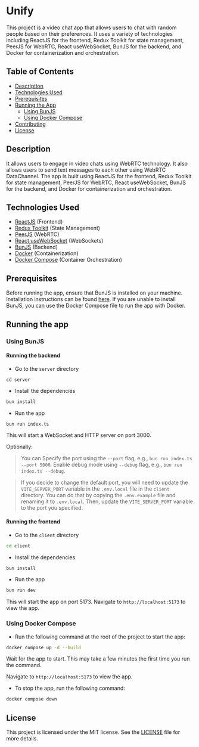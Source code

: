 # Unify

This project is a video chat app that allows users to chat with random people based on their preferences. It uses a variety of technologies including ReactJS for the frontend, Redux Toolkit for state management, PeerJS for WebRTC, React useWebSocket, BunJS for the backend, and Docker for containerization and orchestration.

## Table of Contents

- [Description](#description)
- [Technologies Used](#technologies-used)
- [Prerequisites](#prerequisites)
- [Running the App](#running-the-app)
  - [Using BunJS](#using-bunjs)
  - [Using Docker Compose](#using-docker-compose)
- [Contributing](#contributing)
- [License](#license)

## Description

It allows users to engage in video chats using WebRTC technology. It also allows users to send text messages to each other using WebRTC DataChannel. The app is built using ReactJS for the frontend, Redux Toolkit for state management, PeerJS for WebRTC, React useWebSocket, BunJS for the backend, and Docker for containerization and orchestration.

## Technologies Used

- [ReactJS](https://reactjs.org) (Frontend)
- [Redux Toolkit](https://redux.js.org) (State Management)
- [PeerJS](https://peerjs.com) (WebRTC)
- [React useWebSocket](https://www.npmjs.com/package/react-use-websocket) (WebSockets)
- [BunJS](https://bun.sh) (Backend)
- [Docker](https://www.docker.com) (Containerization)
- [Docker Compose](https://docs.docker.com/compose) (Container Orchestration)

## Prerequisites

Before running the app, ensure that BunJS is installed on your machine. Installation instructions can be found [here](https://bun.sh/docs/installation). If you are unable to install BunJS, you can use the Docker Compose file to run the app with Docker.

## Running the app

### Using BunJS

#### Running the backend

- Go to the `server` directory

```
cd server
```

- Install the dependencies

```bash
bun install
```

- Run the app

```bash
bun run index.ts
```

This will start a WebSocket and HTTP server on port 3000.

Optionally:

> You can Specify the port using the `--port` flag, e.g., `bun run index.ts --port 5000`. Enable debug mode using `--debug` flag, e.g., `bun run index.ts --debug`.

> If you decide to change the default port, you will need to update the `VITE_SERVER_PORT` variable in the `.env.local` file in the `client` directory. You can do that by copying the `.env.example` file and renaming it to `.env.local`. Then, update the `VITE_SERVER_PORT` variable to the port you specified.

#### Running the frontend

- Go to the `client` directory

```bash
cd client
```

- Install the dependencies

```bash
bun install
```

- Run the app

```bash
bun run dev
```

This will start the app on port 5173. Navigate to `http://localhost:5173` to view the app.

### Using Docker Compose

- Run the following command at the root of the project to start the app:

```bash
docker compose up -d --build
```

Wait for the app to start. This may take a few minutes the first time you run the command.

Navigate to `http://localhost:5173` to view the app.

- To stop the app, run the following command:

```bash
docker compose down
```

## License

This project is licensed under the MIT license. See the [LICENSE](https://choosealicense.com/licenses/mit/) file for more details.
